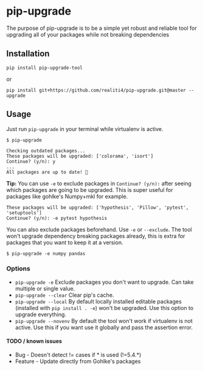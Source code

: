 # pip-upgrade
The purpose of pip-upgrade is to be a simple yet robust and reliable tool for upgrading all of your packages while not breaking dependencies

## Installation

	pip install pip-upgrade-tool
	
or	

    pip install git+https://github.com/realiti4/pip-upgrade.git@master --upgrade

## Usage
Just run `pip-upgrade` in your terminal while virtualenv is active.

    $ pip-upgrade

```
Checking outdated packages...
These packages will be upgraded: ['colorama', 'isort']
Continue? (y/n): y
...
All packages are up to date! 🎉
```

**Tip:** You can use `-e` to exclude packages in `Continue? (y/n):` after seeing which packages are going to be upgraded. This is super useful for packages like gohlke's Numpy+mkl for example.
```
These packages will be upgraded: ['hypothesis', 'Pillow', 'pytest', 'setuptools']
Continue? (y/n): -e pytest hypothesis
```

You can also exclude packages beforehand. Use `-e` or `--exclude`. The tool won't upgrade dependency breaking packages already, this is extra for packages that you want to keep it at a version.

    $ pip-upgrade -e numpy pandas
### Options
- `pip-upgrade -e` Exclude packages you don't want to upgrade. Can take multiple or single value.
- `pip-upgrade --clear` Clear pip's cache.
- `pip-upgrade --local`	By default locally installed editable packages (installed with `pip install . -e`) won't be upgraded. Use this option to upgrade everything.
- `pip-upgrade --novenv` By default the tool won't work if virtualenv is not active. Use this if you want use it globally and pass the assertion error.

#### TODO / known issues
- Bug - Doesn't detect != cases if * is used (!=5.4.*)
- Feature - Update directly from Gohlke's packages
